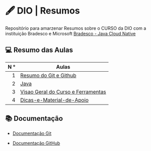 
# 🖋️ DIO | Resumos

 Repositório para amarzenar Resumos sobre o CURSO da DIO com a instituição Bradesco e Microsoft [Bradesco - Java Cloud Native ](https://www.dio.me/sign-up)


##  💻 Resumo das Aulas 

| N ° | Aulas | 
|-----:|-----|
| 1 |[ Resumo do Git e Github](https://github.com/RodrigoSantana-Dev/DioJavaBootCamp/tree/main/material/Git_Resumos)| 
| 2 |[Java](https://github.com/RodrigoSantana-Dev/DioJavaBootCamp/tree/main/Java) |
| 3 |[Visao Geral do Curso e Ferramentas](https://github.com/RodrigoSantana-Dev/BootCamp-Bradesco/blob/main/material/Visao-Geral-do-Curso.md)|
| 4 |[Dicas-e-Material-de-Apoio](https://github.com/RodrigoSantana-Dev/BootCamp-Bradesco/blob/main/material/Dicas-e-Material-de-Apoio.md)|

## 📚 Documentação 

- [Documentação Git](https://git-scm.com/doc)

- [Documentação GitHub](https://docs.github.com/pt)
